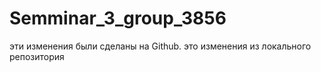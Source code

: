 ﻿# Semminar_3_group_3856
эти изменения были сделаны на Github.
это изменения из локального репозитория